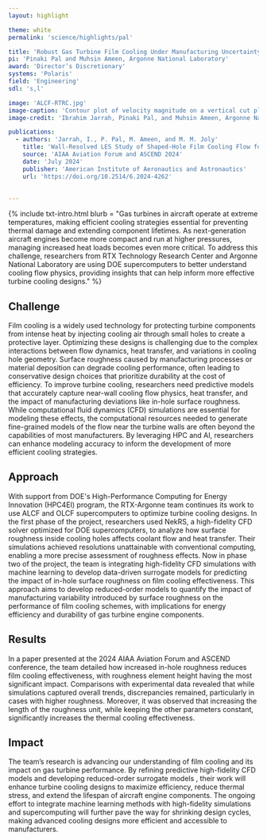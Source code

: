 ```yaml
---
layout: highlight

theme: white
permalink: 'science/highlights/pal'

title: 'Robust Gas Turbine Film Cooling Under Manufacturing Uncertainty for Improved Jet Engine Lifecycle Energy Efficiency'
pi: 'Pinaki Pal and Muhsin Ameen, Argonne National Laboratory'
award: 'Director’s Discretionary'
systems: 'Polaris'
field: 'Engineering'
sdl: 's,l'

image: 'ALCF-RTRC.jpg' 
image-caption: 'Contour plot of velocity magnitude on a vertical cut plane from wall-resolved large-eddy simulation of a canonical gas turbine film cooling configuration with a rough cooling hole. The simulation was carried out at the ALCF as part of a collaboration between Argonne and RTX Technology Research Center.'
image-credit: 'Ibrahim Jarrah, Pinaki Pal, and Muhsin Ameen, Argonne National Laboratory'

publications:
  - authors: 'Jarrah, I., P. Pal, M. Ameen, and M. M. Joly'
    title: 'Wall-Resolved LES Study of Shaped-Hole Film Cooling Flow for Varying In-Hole Surface Roughness'
    source: 'AIAA Aviation Forum and ASCEND 2024'
    date: 'July 2024'
    publisher: 'American Institute of Aeronautics and Astronautics'
    url: 'https://doi.org/10.2514/6.2024-4262'
    
    
---
```


{% include txt-intro.html 
    blurb = "Gas turbines in aircraft operate at extreme temperatures, making efficient cooling strategies essential for preventing thermal damage and extending component lifetimes. As next-generation aircraft engines become more compact and run at higher pressures, managing increased heat loads becomes even more critical. To address this challenge, researchers from RTX Technology Research Center and Argonne National Laboratory are using DOE supercomputers to better understand cooling flow physics, providing insights that can help inform more effective turbine cooling designs."
%}



## Challenge

Film cooling is a widely used technology for protecting turbine components from intense heat by injecting cooling air through small holes to create a protective layer. Optimizing these designs is challenging due to the complex interactions between flow dynamics, heat transfer, and variations in cooling hole geometry. Surface roughness caused by manufacturing processes or material deposition can degrade cooling performance, often leading to conservative design choices that prioritize durability at the cost of efficiency. To improve turbine cooling, researchers need predictive models that accurately capture near-wall cooling flow physics, heat transfer, and the impact of manufacturing deviations like in-hole surface roughness. While computational fluid dynamics (CFD) simulations are essential for modeling these effects, the computational resources needed to generate fine-grained models of the flow near the turbine walls are often beyond the capabilities of most manufacturers. By leveraging HPC and AI, researchers can enhance modeling accuracy to inform the development of more efficient cooling strategies.



## Approach

With support from DOE's High-Performance Computing for Energy Innovation (HPC4EI) program, the RTX-Argonne team continues its work to use ALCF and OLCF supercomputers to optimize turbine cooling designs. In the first phase of the project, researchers used NekRS, a high-fidelity CFD solver optimized for DOE supercomputers, to analyze how surface roughness inside cooling holes affects coolant flow and heat transfer. Their simulations achieved resolutions unattainable with conventional computing, enabling a more precise assessment of roughness effects. Now in phase two of the project, the team is integrating high-fidelity CFD simulations with machine learning to develop data-driven surrogate models for predicting the impact of in-hole surface roughness on film cooling effectiveness. This approach aims to develop reduced-order models to quantify the impact of manufacturing variability introduced by surface roughness on the performance of film cooling schemes, with implications for energy efficiency and durability of gas turbine engine components.



## Results

In a paper presented at the 2024 AIAA Aviation Forum and ASCEND conference, the team detailed how increased in-hole roughness reduces film cooling effectiveness, with roughness element height having the most significant impact. Comparisons with experimental data revealed that while simulations captured overall trends, discrepancies remained, particularly in cases with higher roughness. Moreover, it was observed that increasing the length of the roughness unit, while keeping the other parameters constant, significantly increases the thermal cooling effectiveness.



## Impact

The team’s research is advancing our understanding of film cooling and its impact on gas turbine performance. By refining predictive high-fidelity CFD models and developing reduced-order surrogate models , their work will enhance turbine cooling designs to maximize efficiency, reduce thermal stress, and extend the lifespan of aircraft engine components. The ongoing effort to integrate machine learning methods with high-fidelity simulations and supercomputing will further pave the way for shrinking design cycles, making advanced cooling designs more efficient and accessible to manufacturers.

